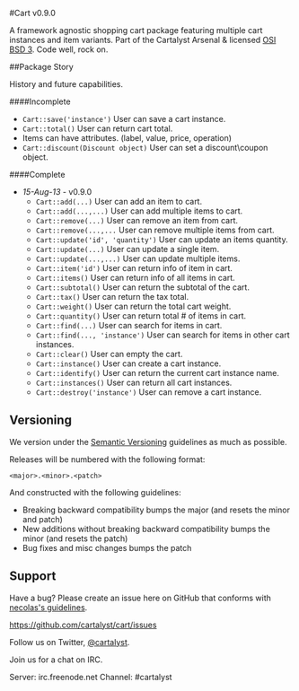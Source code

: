 #Cart v0.9.0

A framework agnostic shopping cart package featuring multiple cart instances and item variants. Part of the Cartalyst Arsenal & licensed [OSI BSD 3](license.md). Code well, rock on.

##Package Story

History and future capabilities.

####Incomplete
- ```Cart::save('instance')``` User can save a cart instance.
- ```Cart::total()``` User can return cart total.
- Items can have attributes. (label, value, price, operation)
- ```Cart::discount(Discount object)``` User can set a discount\coupon object.

####Complete
- *15-Aug-13* - v0.9.0
	- ```Cart::add(...)``` User can add an item to cart.
	- ```Cart::add(...,...)``` User can add multiple items to cart.
	- ```Cart::remove(...)``` User can remove an item from cart.
	- ```Cart::remove(...,...``` User can remove multiple items from cart.
	- ```Cart::update('id', 'quantity')``` User can update an items quantity.
	- ```Cart::update(...)``` User can update a single item.
	- ```Cart::update(...,...)``` User can update multiple items.
	- ```Cart::item('id')``` User can return info of item in cart.
	- ```Cart::items()``` User can return info of all items in cart.
	- ```Cart::subtotal()``` User can return the subtotal of the cart.
	- ```Cart::tax()``` User can return the tax total.
	- ```Cart::weight()``` User can return the total cart weight.
	- ```Cart::quantity()``` User can return total # of items in cart.
	- ```Cart::find(...)``` User can search for items in cart.
	- ```Cart::find(..., 'instance')``` User can search for items in other cart instances.
	- ```Cart::clear()``` User can empty the cart.
	- ```Cart::instance()``` User can create a cart instance.
	- ```Cart::identify()``` User can return the current cart instance name.
	- ```Cart::instances()``` User can return all cart instances.
	- ```Cart::destroy('instance')``` User can remove a cart instance.

Versioning
----------

We version under the [Semantic Versioning](http://semver.org/) guidelines as much as possible.

Releases will be numbered with the following format:

`<major>.<minor>.<patch>`

And constructed with the following guidelines:

* Breaking backward compatibility bumps the major (and resets the minor and patch)
* New additions without breaking backward compatibility bumps the minor (and resets the patch)
* Bug fixes and misc changes bumps the patch

Support
--------

Have a bug? Please create an issue here on GitHub that conforms with [necolas's guidelines](https://github.com/necolas/issue-guidelines).

https://github.com/cartalyst/cart/issues

Follow us on Twitter, [@cartalyst](http://twitter.com/cartalyst).

Join us for a chat on IRC.

Server: irc.freenode.net
Channel: #cartalyst
